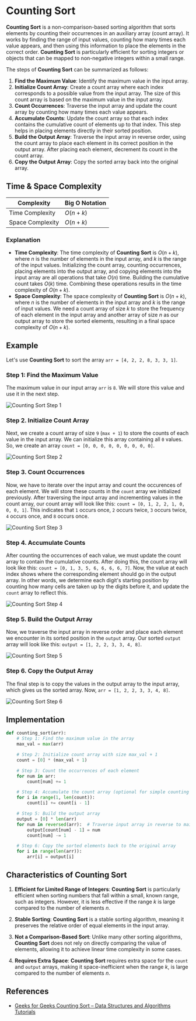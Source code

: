 # Counting Sort

**Counting Sort** is a non-comparison-based sorting algorithm that sorts elements by counting their occurrences in an auxiliary array (count array). It works by finding the range of input values, counting how many times each value appears, and then using this information to place the elements in the correct order. **Counting Sort** is particularly efficient for sorting integers or objects that can be mapped to non-negative integers within a small range.

The steps of **Counting Sort** can be summarized as follows:

1. **Find the Maximum Value**: Identify the maximum value in the input array.
2. **Initialize Count Array**: Create a count array where each index corresponds to a possible value from the input array. The size of this count array is based on the maximum value in the input array.
3. **Count Occurrences**: Traverse the input array and update the count array by counting how many times each value appears.
4. **Accumulate Counts**: Update the count array so that each index contains the cumulative count of elements up to that index. This step helps in placing elements directly in their sorted position.
5. **Build the Output Array**: Traverse the input array in reverse order, using the count array to place each element in its correct position in the output array. After placing each element, decrement its count in the count array.
6. **Copy the Output Array**: Copy the sorted array back into the original array.

## Time & Space Complexity

| Complexity       | Big O Notation |
| ---------------- | -------------- |
| Time Complexity  | $O(n+k)$       |
| Space Complexity | $O(n+k)$       |

### Explanation

- **Time Complexity**: The time complexity of **Counting Sort** is $O(n+k)$, where $n$ is the number of elements in the input array, and $k$ is the range of the input values. Initializing the count array, counting occurrences, placing elements into the output array, and copying elements into the input array are all operations that take $O(n)$ time. Building the cumulative count takes $O(k)$ time. Combining these operations results in the time complexity of $O(n+k)$.
- **Space Complexity**: The space complexity of **Counting Sort** is $O(n+k)$, where $n$ is the number of elements in the input array and $k$ is the range of input values. We need a count array of size $k$ to store the frequency of each element in the input array and another array of size $n$ as our output array to store the sorted elements, resulting in a final space complexity of $O(n+k)$.

## Example

Let's use **Counting Sort** to sort the array `arr = [4, 2, 2, 8, 3, 3, 1]`.

### Step 1: Find the Maximum Value

The maximum value in our input array `arr` is `8`. We will store this value and use it in the next step.

![Counting Sort Step 1](./img/cs1.png)

### Step 2. Initialize Count Array

Next, we create a count array of size `9` (`max + 1`) to store the counts of each value in the input array. We can initialize this array containing all `0` values. So, we create an array `count = [0, 0, 0, 0, 0, 0, 0, 0, 0]`.

![Counting Sort Step 2](./img/cs2.png)

### Step 3. Count Occurrences

Now, we have to iterate over the input array and count the occurences of each element. We will store these counts in the `count` array we initialized previously. After traversing the input array and incrementing values in the count array, our count array will look like this: `count = [0, 1, 2, 2, 1, 0, 0, 0, 1]`. This indicates that `1` occurs once, `2` occurs twice, `3` occurs twice, `4` occurs once, and `8` occurs once.

![Counting Sort Step 3](./img/cs3.png)

### Step 4. Accumulate Counts

After counting the occurrences of each value, we must update the count array to contain the cumulative counts. After doing this, the count array will look like this: `count = [0, 1, 3, 5, 6, 6, 6, 6, 7]`. Now, the value at each index shows where the corresponding element should go in the output array. In other words, we determine each digit's starting position by counting how many cells are taken up by the digits before it, and update the `count` array to reflect this.

![Counting Sort Step 4](./img/cs4.png)

### Step 5. Build the Output Array

Now, we traverse the input array in reverse order and place each element we encounter in its sorted position in the `output` array. Our sorted `output` array will look like this: `output = [1, 2, 2, 3, 3, 4, 8]`.

![Counting Sort Step 5](./img/cs5.png)

### Step 6. Copy the Output Array

The final step is to copy the values in the output array to the input array, which gives us the sorted array. Now, `arr = [1, 2, 2, 3, 3, 4, 8]`.

![Counting Sort Step 6](./img/cs6.png)

## Implementation

```python
def counting_sort(arr):
    # Step 1: Find the maximum value in the array
    max_val = max(arr)

    # Step 2: Initialize count array with size max_val + 1
    count = [0] * (max_val + 1)

    # Step 3: Count the occurrences of each element
    for num in arr:
        count[num] += 1

    # Step 4: Accumulate the count array (optional for simple counting sort)
    for i in range(1, len(count)):
        count[i] += count[i - 1]

    # Step 5: Build the output array
    output = [0] * len(arr)
    for num in reversed(arr):  # Traverse input array in reverse to maintain stability
        output[count[num] - 1] = num
        count[num] -= 1

    # Step 6: Copy the sorted elements back to the original array
    for i in range(len(arr)):
        arr[i] = output[i]
```

## Characteristics of Counting Sort

1. **Efficient for Limited Range of Integers**: **Counting Sort** is particularly efficient when sorting numbers that fall within a small, known range, such as integers. However, it is less effective if the range $k$ is large compared to the number of elements $n$.

2. **Stable Sorting**: **Counting Sort** is a stable sorting algorithm, meaning it preserves the relative order of equal elements in the input array.

3. **Not a Comparison-Based Sort**: Unlike many other sorting algorithms, **Counting Sort** does not rely on directly comparing the value of elements, allowing it to achieve linear time complexity in some cases.

4. **Requires Extra Space**: **Counting Sort** requires extra space for the `count` and `output` arrays, making it space-inefficient when the range $k$, is large compared to the number of elements $n$.

## References

- [Geeks for Geeks Counting Sort – Data Structures and Algorithms Tutorials](https://www.geeksforgeeks.org/counting-sort/)
